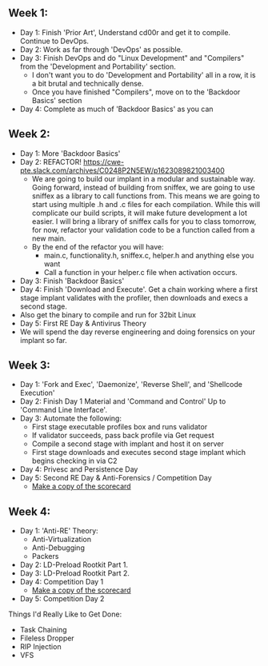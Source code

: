 ## Week 1:

* Day 1: Finish 'Prior Art', Understand cd00r and get it to compile. Continue to DevOps. 
* Day 2: Work as far through 'DevOps' as possible. 
* Day 3: Finish DevOps and do "Linux Development" and "Compilers" from the 'Development and Portability' section. 
   * I don't want you to do 'Development and Portability' all in a row, it is a bit brutal and technically dense. 
   * Once you have finished "Compilers", move on to the 'Backdoor Basics' section
 * Day 4: Complete as much of 'Backdoor Basics' as you can
 

## Week 2:

* Day 1: More 'Backdoor Basics'
* Day 2: REFACTOR! <https://cwe-pte.slack.com/archives/C0248P2N5EW/p1623089821003400>
   * We are going to build our implant in a modular and sustainable way. Going forward, instead of building from sniffex, we are going to use sniffex as a library to call functions from. This means we are going to start using multiple .h and .c files for each compilation. While this will complicate our build scripts, it will make future development a lot easier. I will bring a library of sniffex calls for you to class tomorrow, for now, refactor your validation code to be a function called from a new main.
   * By the end of the refactor you will have: 
      * main.c, functionality.h, sniffex.c, helper.h and anything else you want
      * Call a function in your helper.c file when activation occurs.
 * Day 3: Finish 'Backdoor Basics'
 * Day 4: Finish 'Download and Execute'. Get a chain working where a first stage implant validates with the profiler, then downloads and execs a second stage.
  * Also get the binary to compile and run for 32bit Linux
 * Day 5: First RE Day & Antivirus Theory
  * We will spend the day reverse engineering and doing forensics on your implant so far. 

## Week 3: 

* Day 1: 'Fork and Exec', 'Daemonize', 'Reverse Shell', and 'Shellcode Execution'
* Day 2: Finish Day 1 Material and 'Command and Control' Up to 'Command Line Interface'. 
* Day 3: Automate the following:
  * First stage executable profiles box and runs validator
  * If validator succeeds, pass back profile via Get request
  * Compile a second stage with implant and host it on server
  * First stage downloads and executes second stage implant which begins checking in via C2
* Day 4: Privesc and Persistence Day
* Day 5: Second RE Day & Anti-Forensics / Competition Day
  * [Make a copy of the scorecard](https://docs.google.com/spreadsheets/d/1397x1XDjxkmSxBJaJ--S01PcngUwWwze_1ipeCBU3wY/edit#gid=0)

## Week 4: 

* Day 1: 'Anti-RE' Theory:
  * Anti-Virtualization
  * Anti-Debugging
  * Packers
* Day 2: LD-Preload Rootkit Part 1.
* Day 3: LD-Preload Rootkit Part 2.
* Day 4: Competition Day 1 
  * [Make a copy of the scorecard](https://docs.google.com/spreadsheets/d/1397x1XDjxkmSxBJaJ--S01PcngUwWwze_1ipeCBU3wY/edit#gid=0)
* Day 5: Competition Day 2

Things I'd Really Like to Get Done:

* Task Chaining
*  Fileless Dropper
*  RIP Injection
*  VFS
